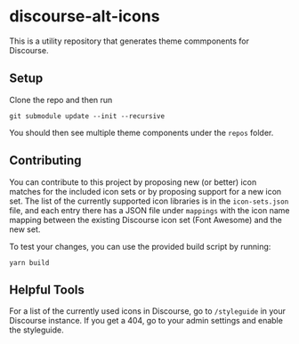 # discourse-alt-icons

This is a utility repository that generates theme commponents for Discourse.

## Setup

Clone the repo and then run

```
git submodule update --init --recursive
```

You should then see multiple theme components under the `repos` folder.

## Contributing

You can contribute to this project by proposing new (or better) icon matches for the included icon sets or by proposing support for a new icon set. The list of the currently supported icon libraries is in the `icon-sets.json` file, and each entry there has a JSON file under `mappings` with the icon name mapping between the existing Discourse icon set (Font Awesome) and the new set.

To test your changes, you can use the provided build script by running:

```
yarn build
```

## Helpful Tools

For a list of the currently used icons in Discourse, go to `/styleguide` in your Discourse instance. If you get a 404, go to your admin settings and enable the styleguide.

